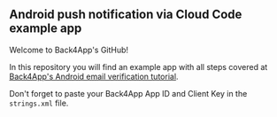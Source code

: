 ## Android push notification via Cloud Code example app
Welcome to Back4App's GitHub!

In this repository you will find an example app with all steps covered at [Back4App's Android email verification tutorial](https://www.back4app.com/docs/android/push-notifications/client-push).

Don't forget to paste your Back4App App ID and Client Key in the `strings.xml` file.

